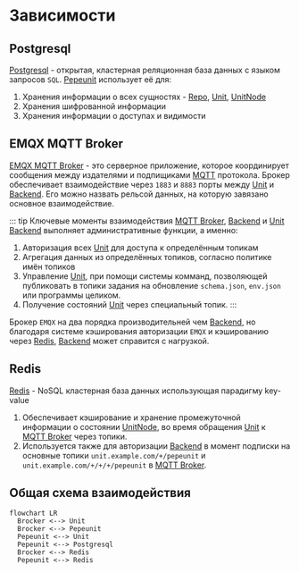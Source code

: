 # Зависимости

## Postgresql

[Postgresql](https://www.postgresql.org/docs/) - открытая, кластерная реляционная база данных с языком запросов `SQL`. [Pepeunit](/conception/overview) использует её для:

1. Хранения информации о всех сущностях - [Repo](/definitions#repo), [Unit](/definitions#unit), [UnitNode](/definitions#unitnode)
1. Хранения шифрованной информации
1. Хранения информации о доступах и видимости

## EMQX MQTT Broker

[EMQX MQTT Broker](https://docs.emqx.com/en/emqx/latest/) - это серверное приложение, которое координирует сообщения между издателями и подпищиками [MQTT](/definitions#mqtt-broker) протокола. Брокер обеспечивает взаимодействие через `1883` и `8883` порты между [Unit](/definitions#unit) и [Backend](/definitions#backend). Его можно назвать рельсой данных, на которую завязано основное взаимодействие.

::: tip Ключевые моменты взаимодействия [MQTT Broker](/definitions#mqtt-broker), [Backend](/definitions#backend) и [Unit](/definitions#unit)
[Backend](/definitions#backend) выполняет административные функции, а именно:
1. Авторизация всех [Unit](/definitions#unit) для доступа к определённым топикам
1. Агрегация данных из определённых топиков, согласно политике имён топиков
1. Управление [Unit](/definitions#unit), при помощи системы комманд, позволяющей публиковать в топики задания на обновление `schema.json`, `env.json` или программы целиком.
1. Получение состояний [Unit](/definitions#unit) через специальный топик.
:::

Брокер `EMQX` на два порядка производительней чем [Backend](/definitions#backend), но благодаря системе кэширования авторизации `EMQX` и кэшированию через [Redis](/definitions#redis), [Backend](/definitions#backend) может справится с нагрузкой.

## Redis

[Redis](https://redis.io/) - NoSQL кластерная база данных использующая парадигму key-value

1. Обеспечивает кэширование и хранение промежуточной информации о состоянии [UnitNode](/definitions#unitnode), во время обращения [Unit](/definitions#unit) к [MQTT Broker](/definitions#mqtt-broker) через топики.
1. Используется также для авторизации [Backend](/definitions#backend) в момент подписки на основные топики `unit.example.com/+/pepeunit` и `unit.example.com/+/+/+/pepeunit` в [MQTT Broker](/definitions#mqtt-broker).

## Общая схема взаимодействия

```mermaid
flowchart LR
  Brocker <--> Unit
  Brocker <--> Pepeunit
  Pepeunit <--> Unit
  Pepeunit <--> Postgresql
  Brocker <--> Redis
  Pepeunit <--> Redis
```